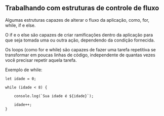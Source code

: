 ## Trabalhando com estruturas de controle de fluxo

Algumas estruturas capazes de alterar o fluxo da aplicação, como, for, while, if e else.

O if e o else são capazes de criar ramificações dentro da aplicação para que seja tomada uma ou outra ação, dependendo da condição fornecida.

Os loops (como for e while) são capazes de fazer uma tarefa repetitiva se transformar em poucas linhas de código, independente de quantas vezes você precisar repetir aquela tarefa.


Exemplo de while: 
```
let idade = 0;

while (idade < 8) {

    console.log(`Sua idade é ${idade}`);

    idade++;
}
```